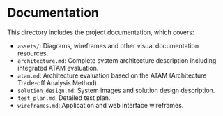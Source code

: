# Documentation

This directory includes the project documentation, which covers:

- `assets/`: Diagrams, wireframes and other visual documentation resources.
- `architecture.md`: Complete system architecture description including integrated ATAM evaluation.
- `atam.md`: Architecture evaluation based on the ATAM (Architecture Trade-off Analysis Method).
- `solution_design.md`: System images and solution design description.
- `test_plan.md`: Detailed test plan.
- `wireframes.md`: Application and web interface wireframes.
